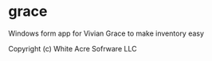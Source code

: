 # grace

Windows form app for Vivian Grace to make inventory easy

Copyright (c) White Acre Sofrware LLC
